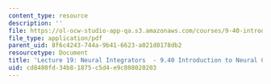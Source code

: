 ```yaml
---
content_type: resource
description: ''
file: https://ol-ocw-studio-app-qa.s3.amazonaws.com/courses/9-40-introduction-to-neural-computation-spring-2018/cd8480fd34b81875c5d4e9c808020203_MIT9_40S18_Lec19.pdf
file_type: application/pdf
parent_uid: 8f6c4243-744a-9b41-6623-a021d0178db2
resourcetype: Document
title: 'Lecture 19: Neural Integrators  - 9.40 Introduction to Neural Computation'
uid: cd8480fd-34b8-1875-c5d4-e9c808020203
---
```

